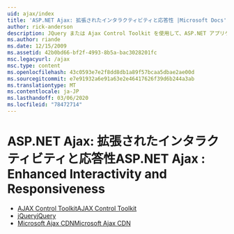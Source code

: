 ```yaml
---
uid: ajax/index
title: 'ASP.NET Ajax: 拡張されたインタラクティビティと応答性 |Microsoft Docs'
author: rick-anderson
description: JQuery または Ajax Control Toolkit を使用して、ASP.NET アプリケーションに Ajax 機能を追加します。 お使いの Ajax アプリケーションのパフォーマンスをマイクロ...
ms.author: riande
ms.date: 12/15/2009
ms.assetid: 42b0bd66-bf2f-4993-8b5a-bac3028201fc
msc.legacyurl: /ajax
msc.type: content
ms.openlocfilehash: 43c0593e7e2f8dd8db1a89f57bcaa5dbae2ae00d
ms.sourcegitcommit: e7e91932a6e91a63e2e46417626f39d6b244a3ab
ms.translationtype: MT
ms.contentlocale: ja-JP
ms.lasthandoff: 03/06/2020
ms.locfileid: "78472714"
---
```

# <a name="aspnet-ajax--enhanced-interactivity-and-responsiveness"></a><span data-ttu-id="fbd68-104">ASP.NET Ajax: 拡張されたインタラクティビティと応答性</span><span class="sxs-lookup"><span data-stu-id="fbd68-104">ASP.NET Ajax : Enhanced Interactivity and Responsiveness</span></span>

- [<span data-ttu-id="fbd68-105">AJAX Control Toolkit</span><span class="sxs-lookup"><span data-stu-id="fbd68-105">AJAX Control Toolkit</span></span>](https://go.devexpress.com/AjaxControlToolkit_ASP_Resources_ASP_AJAX_Index.aspx)
- [<span data-ttu-id="fbd68-106">jQuery</span><span class="sxs-lookup"><span data-stu-id="fbd68-106">jQuery</span></span>](http://jquery.com/)
- [<span data-ttu-id="fbd68-107">Microsoft Ajax CDN</span><span class="sxs-lookup"><span data-stu-id="fbd68-107">Microsoft Ajax CDN</span></span>](cdn/overview.md)
